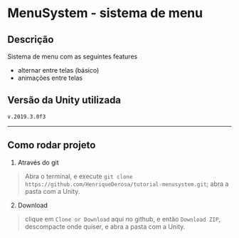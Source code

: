 # MenuSystem - sistema de menu

## Descrição
Sistema de menu com as seguintes features
- alternar entre telas (básico)
- animações entre telas

## Versão da Unity utilizada
`v.2019.3.0f3`

---
## Como rodar projeto
1. Através do git
> Abra o terminal, e execute `git clone https://github.com/HenriqueDerosa/tutorial-menusystem.git`; abra a pasta com a Unity.
2. Download
> clique em `Clone or Download` aqui no github, e então `Download ZIP`, descompacte onde quiser, e abra a pasta com a Unity.
